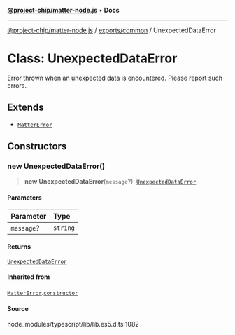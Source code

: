 [**@project-chip/matter-node.js**](../../../README.md) • **Docs**

***

[@project-chip/matter-node.js](../../../modules.md) / [exports/common](../README.md) / UnexpectedDataError

# Class: UnexpectedDataError

Error thrown when an unexpected data is encountered. Please report such errors.

## Extends

- [`MatterError`](MatterError.md)

## Constructors

### new UnexpectedDataError()

> **new UnexpectedDataError**(`message`?): [`UnexpectedDataError`](UnexpectedDataError.md)

#### Parameters

| Parameter | Type |
| :------ | :------ |
| `message`? | `string` |

#### Returns

[`UnexpectedDataError`](UnexpectedDataError.md)

#### Inherited from

[`MatterError`](MatterError.md).[`constructor`](MatterError.md#constructors)

#### Source

node\_modules/typescript/lib/lib.es5.d.ts:1082
